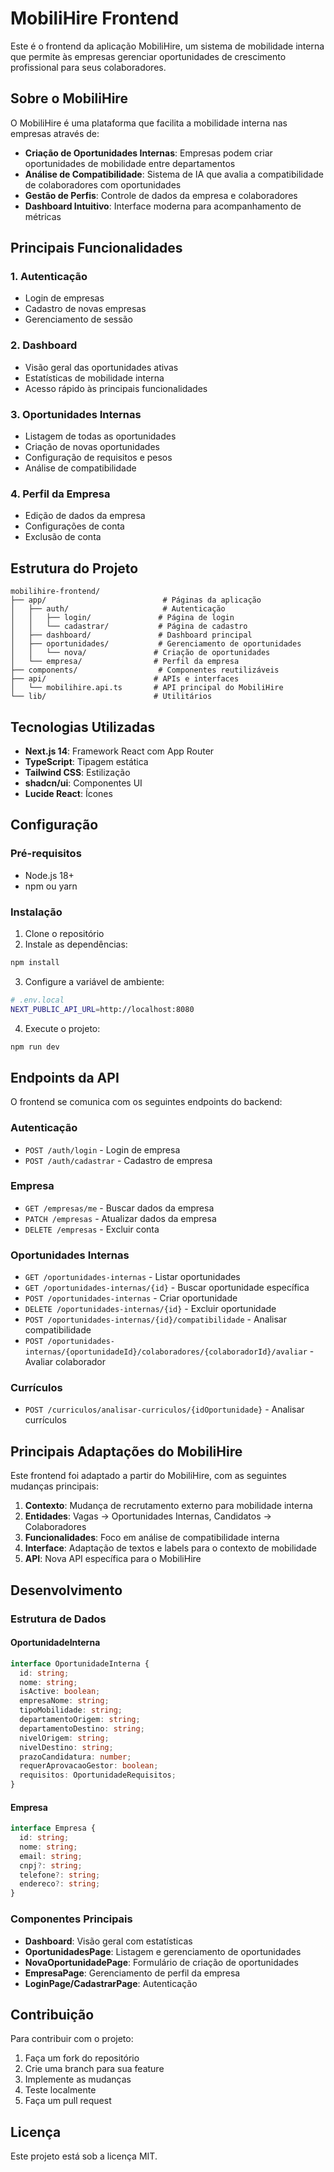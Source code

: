 # MobiliHire Frontend

Este é o frontend da aplicação MobiliHire, um sistema de mobilidade interna que permite às empresas gerenciar oportunidades de crescimento profissional para seus colaboradores.

## Sobre o MobiliHire

O MobiliHire é uma plataforma que facilita a mobilidade interna nas empresas através de:

- **Criação de Oportunidades Internas**: Empresas podem criar oportunidades de mobilidade entre departamentos
- **Análise de Compatibilidade**: Sistema de IA que avalia a compatibilidade de colaboradores com oportunidades
- **Gestão de Perfis**: Controle de dados da empresa e colaboradores
- **Dashboard Intuitivo**: Interface moderna para acompanhamento de métricas

## Principais Funcionalidades

### 1. Autenticação
- Login de empresas
- Cadastro de novas empresas
- Gerenciamento de sessão

### 2. Dashboard
- Visão geral das oportunidades ativas
- Estatísticas de mobilidade interna
- Acesso rápido às principais funcionalidades

### 3. Oportunidades Internas
- Listagem de todas as oportunidades
- Criação de novas oportunidades
- Configuração de requisitos e pesos
- Análise de compatibilidade

### 4. Perfil da Empresa
- Edição de dados da empresa
- Configurações de conta
- Exclusão de conta

## Estrutura do Projeto

```
mobilihire-frontend/
├── app/                          # Páginas da aplicação
│   ├── auth/                     # Autenticação
│   │   ├── login/               # Página de login
│   │   └── cadastrar/           # Página de cadastro
│   ├── dashboard/               # Dashboard principal
│   ├── oportunidades/           # Gerenciamento de oportunidades
│   │   └── nova/               # Criação de oportunidades
│   └── empresa/                # Perfil da empresa
├── components/                  # Componentes reutilizáveis
├── api/                        # APIs e interfaces
│   └── mobilihire.api.ts       # API principal do MobiliHire
└── lib/                        # Utilitários
```

## Tecnologias Utilizadas

- **Next.js 14**: Framework React com App Router
- **TypeScript**: Tipagem estática
- **Tailwind CSS**: Estilização
- **shadcn/ui**: Componentes UI
- **Lucide React**: Ícones

## Configuração

### Pré-requisitos
- Node.js 18+
- npm ou yarn

### Instalação

1. Clone o repositório
2. Instale as dependências:
```bash
npm install
```

3. Configure a variável de ambiente:
```bash
# .env.local
NEXT_PUBLIC_API_URL=http://localhost:8080
```

4. Execute o projeto:
```bash
npm run dev
```

## Endpoints da API

O frontend se comunica com os seguintes endpoints do backend:

### Autenticação
- `POST /auth/login` - Login de empresa
- `POST /auth/cadastrar` - Cadastro de empresa

### Empresa
- `GET /empresas/me` - Buscar dados da empresa
- `PATCH /empresas` - Atualizar dados da empresa
- `DELETE /empresas` - Excluir conta

### Oportunidades Internas
- `GET /oportunidades-internas` - Listar oportunidades
- `GET /oportunidades-internas/{id}` - Buscar oportunidade específica
- `POST /oportunidades-internas` - Criar oportunidade
- `DELETE /oportunidades-internas/{id}` - Excluir oportunidade
- `POST /oportunidades-internas/{id}/compatibilidade` - Analisar compatibilidade
- `POST /oportunidades-internas/{oportunidadeId}/colaboradores/{colaboradorId}/avaliar` - Avaliar colaborador

### Currículos
- `POST /curriculos/analisar-curriculos/{idOportunidade}` - Analisar currículos

## Principais Adaptações do MobiliHire

Este frontend foi adaptado a partir do MobiliHire, com as seguintes mudanças principais:

1. **Contexto**: Mudança de recrutamento externo para mobilidade interna
2. **Entidades**: Vagas → Oportunidades Internas, Candidatos → Colaboradores
3. **Funcionalidades**: Foco em análise de compatibilidade interna
4. **Interface**: Adaptação de textos e labels para o contexto de mobilidade
5. **API**: Nova API específica para o MobiliHire

## Desenvolvimento

### Estrutura de Dados

#### OportunidadeInterna
```typescript
interface OportunidadeInterna {
  id: string;
  nome: string;
  isActive: boolean;
  empresaNome: string;
  tipoMobilidade: string;
  departamentoOrigem: string;
  departamentoDestino: string;
  nivelOrigem: string;
  nivelDestino: string;
  prazoCandidatura: number;
  requerAprovacaoGestor: boolean;
  requisitos: OportunidadeRequisitos;
}
```

#### Empresa
```typescript
interface Empresa {
  id: string;
  nome: string;
  email: string;
  cnpj?: string;
  telefone?: string;
  endereco?: string;
}
```

### Componentes Principais

- **Dashboard**: Visão geral com estatísticas
- **OportunidadesPage**: Listagem e gerenciamento de oportunidades
- **NovaOportunidadePage**: Formulário de criação de oportunidades
- **EmpresaPage**: Gerenciamento de perfil da empresa
- **LoginPage/CadastrarPage**: Autenticação

## Contribuição

Para contribuir com o projeto:

1. Faça um fork do repositório
2. Crie uma branch para sua feature
3. Implemente as mudanças
4. Teste localmente
5. Faça um pull request

## Licença

Este projeto está sob a licença MIT. 